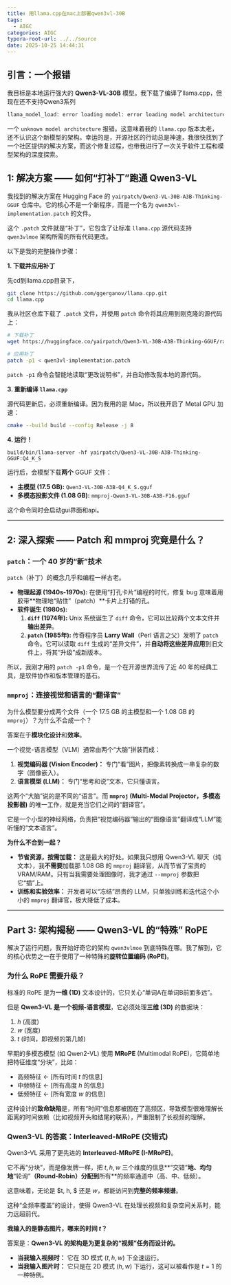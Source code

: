 ```yaml
---
title: 用llama.cpp在mac上部署qwen3vl-30B
tags:
  - AIGC
categories: AIGC
typora-root-url: ../../source
date: 2025-10-25 14:44:31
---
```



## 引言：一个报错

我目标是本地运行强大的 **Qwen3-VL-30B** 模型。我下载了编译了llama.cpp，但现在还不支持Qwen3系列

```bash
llama_model_load: error loading model: error loading model architecture: 'qwen3vlmoe'
```

一个 `unknown model architecture` 报错。这意味着我的 `llama.cpp` 版本太老，还不认识这个新模型的架构。幸运的是，开源社区的行动总是神速，我很快找到了一个社区提供的解决方案，而这个修复过程，也带我进行了一次关于软件工程和模型架构的深度探索。

## 1: 解决方案 —— 如何“打补丁”跑通 Qwen3-VL

我找到的解决方案在 Hugging Face 的 `yairpatch/Qwen3-VL-30B-A3B-Thinking-GGUF` 仓库中。它的核心不是一个新程序，而是一个名为 `qwen3vl-implementation.patch` 的文件。

这个 `.patch` 文件就是“补丁”，它包含了让标准 `llama.cpp` 源代码支持 `qwen3vlmoe` 架构所需的所有代码更改。

以下是我的完整操作步骤：

**1. 下载并应用补丁**

先cd到llama.cpp目录下，
```bash
git clone https://github.com/ggerganov/llama.cpp.git
cd llama.cpp
```

我从社区仓库下载了 `.patch` 文件，并使用 `patch` 命令将其应用到刚克隆的源代码上：

```bash
# 下载补丁
wget https://huggingface.co/yairpatch/Qwen3-VL-30B-A3B-Thinking-GGUF/raw/main/qwen3vl-implementation.patch

# 应用补丁
patch -p1 < qwen3vl-implementation.patch
```

`patch -p1` 命令会智能地读取“更改说明书”，并自动修改我本地的源代码。

**3. 重新编译 `llama.cpp`**

源代码更新后，必须重新编译。因为我用的是 Mac，所以我开启了 Metal GPU 加速：

```bash
cmake --build build --config Release -j 8
```

**4. 运行！**

```
build/bin/llama-server -hf yairpatch/Qwen3-VL-30B-A3B-Thinking-GGUF:Q4_K_S
```

运行后，会模型下载**两个** GGUF 文件：

- **主模型 (17.5 GB):** `Qwen3-VL-30B-A3B-Q4_K_S.gguf`
- **多模态投影文件 (1.08 GB):** `mmproj-Qwen3-VL-30B-A3B-F16.gguf`


这个命令同时会启动gui界面和api。

-----

## 2: 深入探索 —— Patch 和 mmproj 究竟是什么？

### `patch`：一个 40 岁的“新”技术

`patch`（补丁）的概念几乎和编程一样古老。

  * **物理起源 (1940s-1970s):** 在使用“打孔卡片”编程的时代，修复 bug 意味着用胶带\*\*物理地“贴住”（patch）\*\*卡片上打错的孔。
  * **软件诞生 (1980s):**
    1.  **`diff` (1974年):** Unix 系统诞生了 `diff` 命令，它可以比较两个文本文件并**输出差异**。
    2.  **`patch` (1985年):** 传奇程序员 **Larry Wall**（Perl 语言之父）发明了 `patch` 命令。它可以读取 `diff` 生成的“差异文件”，并**自动将这些差异应用**到旧文件上，将其“升级”成新版本。

所以，我刚才用的 `patch -p1` 命令，是一个在开源世界流传了近 40 年的经典工具，是软件协作和版本管理的基石。

### `mmproj`：连接视觉和语言的“翻译官”

为什么模型要分成两个文件（一个 17.5 GB 的主模型和一个 1.08 GB 的 `mmproj`）？为什么不合成一个？

答案在于**模块化设计**和**效率**。

一个视觉-语言模型（VLM）通常由两个“大脑”拼装而成：

1.  **视觉编码器 (Vision Encoder)：** 专门“看”图片，把像素转换成一串复杂的数字（图像嵌入）。
2.  **语言模型 (LLM)：** 专门“思考和说”文本，它只懂语言。

这两个“大脑”说的是不同的“语言”。而 **`mmproj` (Multi-Modal Projector，多模态投影器)** 的唯一工作，就是充当它们之间的“翻译官”。

它是一个小型的神经网络，负责把“视觉编码器”输出的“图像语言”翻译成“LLM”能听懂的“文本语言”。

**为什么不合到一起？**

  * **节省资源，按需加载：** 这是最大的好处。如果我只想用 Qwen3-VL 聊天（纯文本），我**不需要**加载那 1.08 GB 的 `mmproj` 翻译官，从而节省了宝贵的 VRAM/RAM。只有当我需要处理图像时，我才通过 `--mmproj` 参数把它“插”上。
  * **训练和实验效率：** 开发者可以“冻结”昂贵的 LLM，只单独训练和迭代这个小小的 `mmproj` 翻译官，极大降低了成本。

-----

## Part 3: 架构揭秘 —— Qwen3-VL 的“特殊” RoPE

解决了运行问题，我开始好奇它的架构 `qwen3vlmoe` 到底特殊在哪。我了解到，它的核心优势之一在于使用了一种特殊的**旋转位置编码 (RoPE)**。

### 为什么 RoPE 需要升级？

标准的 RoPE 是为**一维 (1D)** 文本设计的，它只关心“单词A在单词B前面多远”。

但是 **Qwen3-VL 是一个视频-语言模型**，它必须处理**三维 (3D)** 的数据块：

1.  $h$ (高度)
2.  $w$ (宽度)
3.  $t$ (时间，即视频的第几帧)

早期的多模态模型 (如 Qwen2-VL) 使用 **MRoPE** (Multimodal RoPE)，它简单地把特征维度“分块”，比如：

  * 高频特征 $\leftarrow$ \[所有时间 $t$ 的信息]
  * 中频特征 $\leftarrow$ \[所有高度 $h$ 的信息]
  * 低频特征 $\leftarrow$ \[所有宽度 $w$ 的信息]

这种设计的**致命缺陷**是，所有“时间”信息都被困在了高频区，导致模型很难理解长距离的时间依赖（比如视频开头和结尾的联系），严重限制了长视频的理解。

### Qwen3-VL 的答案：Interleaved-MRoPE (交错式)

Qwen3-VL 采用了更先进的 **Interleaved-MRoPE (I-MRoPE)**。

它不再“分块”，而是像发牌一样，把 $t, h, w$ 三个维度的信息\*\*“交错”**地、均匀地**“轮询”**（Round-Robin）分配到**所有\*\*的频率通道中（高、中、低频）。

这意味着，无论是 $t, h, $ 还是 $w$，都能访问到**完整的频率频谱**。

这种“全频率覆盖”的设计，使得 Qwen3-VL 在处理长视频和复杂空间关系时，能力远超前代。

**我输入的是静态图片，哪来的时间 $t$？**

答案是：**Qwen3-VL 的架构是为更复杂的“视频”任务而设计的。**

  * **当我输入视频时：** 它在 3D 模式 ($t, h, w$) 下全速运行。
  * **当我输入图片时：** 它只是在 2D 模式 ($h, w$) 下运行，这可以被看作是 $t=1$ 的一种特例。
